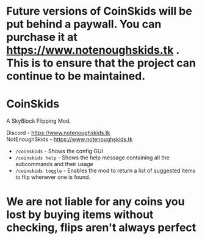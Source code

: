# Future versions of CoinSkids will be put behind a paywall. You can purchase it at https://www.notenoughskids.tk . This is to ensure that the project can continue to be maintained.

# CoinSkids


A SkyBlock Flipping Mod.

Discord - https://www.notenoughskids.tk<br/>
NotEnoughSkids - https://www.notenoughskids.tk

- `/coinskids` - Shows the config GUI
- `/coinskids help` - Shows the help message containing all the subcommands and their usage
- `/coinskids toggle` - Enables the mod to return a list of suggested items to flip whenever one is found.


# We are not liable for any coins you lost by buying items without checking, flips aren't always perfect
